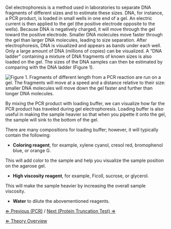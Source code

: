Gel electrophoresis is a method used in laboratories to separate DNA
fragments of different sizes and to estimate these sizes. DNA, for
instance, a PCR product, is loaded in small wells in one end of a gel.
An electric current is then applied to the gel (the positive electrode
opposite to the wells). Because DNA is negatively charged, it will move
through the gel toward the positive electrode. Smaller DNA molecules
move faster through the gel than larger DNA molecules, leading to size
separation. After electrophoresis, DNA is visualized and appears as
bands under each well. Only a large amount of DNA (millions of copies)
can be visualized. A “DNA ladder” containing a mixture of DNA fragments
of known sizes is also loaded on the gel. The sizes of the DNA samples
can then be estimated by comparing with the DNA ladder (Figure 1).

![Figure 1. Fragments of different length from a PCR reaction are run on a gel. The fragments will move at a speed and a distance relative to their size: smaller DNA molecules will move down the gel faster and further than longer DNA molecules.](https://s3-us-west-2.amazonaws.com/labster/wiki/media/Gelelektroforese.jpg "Figure 1. Fragments of different length from a PCR reaction are run on a gel. The fragments will move at a speed and a distance relative to their size: smaller DNA molecules will move down the gel faster and further than longer DNA molecules.")

By mixing the PCR product with loading buffer, we can visualize how far
the PCR product has traveled during gel electrophoresis. Loading buffer
is also useful in making the sample heavier so that when you pipette it
onto the gel, the sample will sink to the bottom of the gel.

There are many compositions for loading buffer; however, it will
typically contain the following:

-   **Coloring reagent**, for example, xylene cyanol, cresol red,
    bromophenol blue, or orange G.

This will add color to the sample and help you visualize the sample
position on the agarose gel.

-   **High viscosity reagent**, for example, Ficoll, sucrose, or
    glycerol.

This will make the sample heavier by increasing the overall sample
viscosity.

-   **Water** to dilute the abovementioned reagents.

[⇐ Previous (PCR)](/wiki/PCR_MG "wikilink") / [Next (Protein Truncation Test)
⇒](/wiki/Protein_Truncation_Test "wikilink")

[⇐ Theory Overview](/wiki/Medical_Genetics_case "wikilink")

